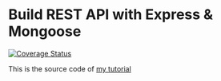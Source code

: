 # Build REST API with Express & Mongoose

[![Coverage Status](https://coveralls.io/repos/github/ndatumuremyi/my-brand-backend/badge.svg?branch=master)](https://coveralls.io/github/ndatumuremyi/my-brand-backend?branch=master)


This is the source code of [my tutorial](https://rahmanfadhil.com/express-rest-api/)
